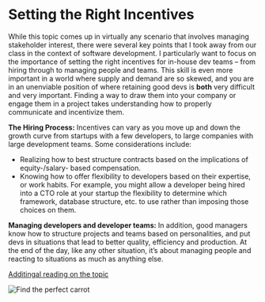 # Setting the Right Incentives

While this topic comes up in virtually any scenario that involves managing stakeholder interest, there were several key points that I took away from our class in the context of software development.   I particularly want to focus on the importance of setting the right incentives for in-house dev teams – from hiring through to managing people and teams.  This skill is even more important in a world where supply and demand are so skewed, and you are in an unenviable position of where retaining good devs is **both** very difficult and very important.  Finding a way to draw them into your company or engage them in a project takes understanding how to properly communicate and incentivize them.  


**The Hiring Process:** Incentives can vary as you move up and down the growth curve from startups with a few developers, to large companies with large development teams. Some considerations include: 

- Realizing how to best structure contracts based on the implications of equity-/salary- based compensation.     
- Knowing how to offer flexibility to developers based on their expertise, or work habits.  For example, you might allow a developer being hired into a CTO role at your startup the flexibility to determine which framework, database structure, etc. to use rather than imposing those choices on them. 

**Managing developers and developer teams:**  In addition, good managers know how to structure projects and teams based on personalities, and put devs in situations that lead to better quality, efficiency and production.  At the end of the day, like any other situation, it’s about managing people and reacting to situations as much as anything else.

[Additingal reading on the topic](http://programmers.stackexchange.com/questions/87321/what-is-the-best-way-to-incentivize-a-team-of-developers)


![Find the perfect carrot](https://lessoninmotivation.files.wordpress.com/2013/01/carrot-motivation.gif)

